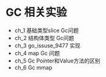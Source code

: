 # GC 相关实验

- ch_1 基础类型slice Gc问题  
- ch_2 结构体类型 Gc问题
- ch_3 go_issuse_9477 实现
- ch_4 map Gc 问题
- ch_5 Gc Pointer和Value方法的区别
- ch_6 Gc mmap